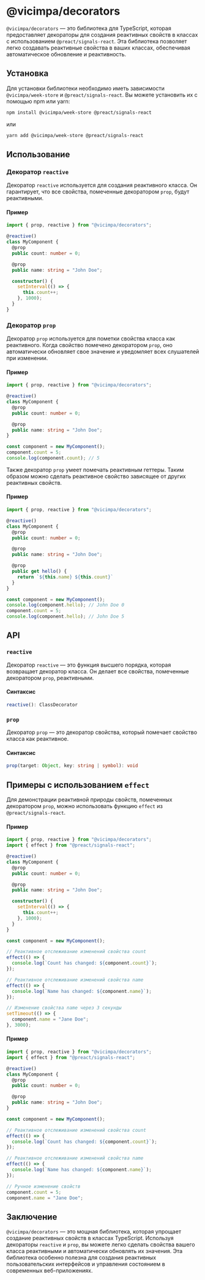 # @vicimpa/decorators

`@vicimpa/decorators` — это библиотека для TypeScript, которая предоставляет
декораторы для создания реактивных свойств в классах с использованием
`@preact/signals-react`. Эта библиотека позволяет легко создавать реактивные
свойства в ваших классах, обеспечивая автоматическое обновление и реактивность.

## Установка

Для установки библиотеки необходимо иметь зависимости `@vicimpa/week-store` и
`@preact/signals-react`. Вы можете установить их с помощью npm или yarn:

```bash
npm install @vicimpa/week-store @preact/signals-react
```

или

```bash
yarn add @vicimpa/week-store @preact/signals-react
```

## Использование

### Декоратор `reactive`

Декоратор `reactive` используется для создания реактивного класса. Он
гарантирует, что все свойства, помеченные декоратором `prop`, будут реактивными.

#### Пример

```ts
import { prop, reactive } from "@vicimpa/decorators";

@reactive()
class MyComponent {
  @prop
  public count: number = 0;

  @prop
  public name: string = "John Doe";

  constructor() {
    setInterval(() => {
      this.count++;
    }, 1000);
  }
}
```

### Декоратор `prop`

Декоратор `prop` используется для пометки свойства класса как реактивного. Когда
свойство помечено декоратором `prop`, оно автоматически обновляет свое значение
и уведомляет всех слушателей при изменении.

#### Пример

```ts
import { prop, reactive } from "@vicimpa/decorators";

@reactive()
class MyComponent {
  @prop
  public count: number = 0;

  @prop
  public name: string = "John Doe";
}

const component = new MyComponent();
component.count = 5;
console.log(component.count); // 5
```

Также декоратор `prop` умеет помечать реактивным геттеры. Таким образом можно сделать реактивное свойство зависящее от других реактивных свойств.

#### Пример

```ts
import { prop, reactive } from "@vicimpa/decorators";

@reactive()
class MyComponent {
  @prop
  public count: number = 0;

  @prop
  public name: string = "John Doe";

  @prop
  public get hello() {
    return `${this.name} ${this.count}`
  }
}

const component = new MyComponent();
console.log(component.hello); // John Doe 0
component.count = 5;
console.log(component.hello); // John Doe 5
```

## API

### `reactive`

Декоратор `reactive` — это функция высшего порядка, которая возвращает декоратор
класса. Он делает все свойства, помеченные декоратором `prop`, реактивными.

#### Синтаксис

```ts
reactive(): ClassDecorator
```

### `prop`

Декоратор `prop` — это декоратор свойства, который помечает свойство класса как
реактивное.

#### Синтаксис

```ts
prop(target: Object, key: string | symbol): void
```

## Примеры с использованием `effect`

Для демонстрации реактивной природы свойств, помеченных декоратором `prop`,
можно использовать функцию `effect` из `@preact/signals-react`.

#### Пример

```ts
import { prop, reactive } from "@vicimpa/decorators";
import { effect } from "@preact/signals-react";

@reactive()
class MyComponent {
  @prop
  public count: number = 0;

  @prop
  public name: string = "John Doe";

  constructor() {
    setInterval(() => {
      this.count++;
    }, 1000);
  }
}

const component = new MyComponent();

// Реактивное отслеживание изменений свойства count
effect(() => {
  console.log(`Count has changed: ${component.count}`);
});

// Реактивное отслеживание изменений свойства name
effect(() => {
  console.log(`Name has changed: ${component.name}`);
});

// Изменение свойства name через 3 секунды
setTimeout(() => {
  component.name = "Jane Doe";
}, 3000);
```

#### Пример

```ts
import { prop, reactive } from "@vicimpa/decorators";
import { effect } from "@preact/signals-react";

@reactive()
class MyComponent {
  @prop
  public count: number = 0;

  @prop
  public name: string = "John Doe";
}

const component = new MyComponent();

// Реактивное отслеживание изменений свойства count
effect(() => {
  console.log(`Count has changed: ${component.count}`);
});

// Реактивное отслеживание изменений свойства name
effect(() => {
  console.log(`Name has changed: ${component.name}`);
});

// Ручное изменение свойств
component.count = 5;
component.name = "Jane Doe";
```

## Заключение

`@vicimpa/decorators` — это мощная библиотека, которая упрощает создание
реактивных свойств в классах TypeScript. Используя декораторы `reactive` и
`prop`, вы можете легко сделать свойства вашего класса реактивными и
автоматически обновлять их значения. Эта библиотека особенно полезна для
создания реактивных пользовательских интерфейсов и управления состоянием в
современных веб-приложениях.
